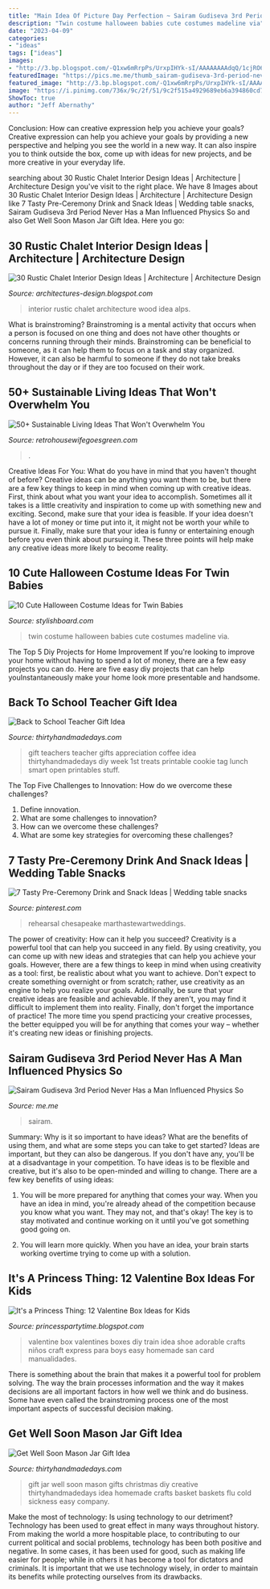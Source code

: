 ```yaml
---
title: "Main Idea Of Picture Day Perfection ~ Sairam Gudiseva 3rd Period Never Has A Man Influenced Physics So"
description: "Twin costume halloween babies cute costumes madeline via"
date: "2023-04-09"
categories:
- "ideas"
tags: ["ideas"]
images:
- "http://3.bp.blogspot.com/-Q1xw6mRrpPs/UrxpIHYk-sI/AAAAAAAAdqQ/1cjRO6tY4ro/s1600/30_Rustic_Chalet_Interior_Design_Ideas_on_world_of_architecture_11.jpg"
featuredImage: "https://pics.me.me/thumb_sairam-gudiseva-3rd-period-never-has-a-man-influenced-physics-66506000.png"
featured_image: "http://3.bp.blogspot.com/-Q1xw6mRrpPs/UrxpIHYk-sI/AAAAAAAAdqQ/1cjRO6tY4ro/s1600/30_Rustic_Chalet_Interior_Design_Ideas_on_world_of_architecture_11.jpg"
image: "https://i.pinimg.com/736x/9c/2f/51/9c2f515a4929689eb6a394860cd7d59f.jpg"
ShowToc: true
author: "Jeff Abernathy"
---
```



Conclusion: How can creative expression help you achieve your goals?
Creative expression can help you achieve your goals by providing a new perspective and helping you see the world in a new way. It can also inspire you to think outside the box, come up with ideas for new projects, and be more creative in your everyday life.

	

		
searching about 30 Rustic Chalet Interior Design Ideas | Architecture | Architecture Design you've visit to the right place. We have 8 Images about 30 Rustic Chalet Interior Design Ideas | Architecture | Architecture Design like 7 Tasty Pre-Ceremony Drink and Snack Ideas | Wedding table snacks, Sairam Gudiseva 3rd Period Never Has a Man Influenced Physics So and also Get Well Soon Mason Jar Gift Idea. Here you go:
		
    
## 30 Rustic Chalet Interior Design Ideas | Architecture | Architecture Design

<img loading=lazy src="http://3.bp.blogspot.com/-Q1xw6mRrpPs/UrxpIHYk-sI/AAAAAAAAdqQ/1cjRO6tY4ro/s1600/30_Rustic_Chalet_Interior_Design_Ideas_on_world_of_architecture_11.jpg" onerror="this.onerror=null;this.src='https://tse2.mm.bing.net/th?id=OIP.izIpf6B8QIQ8qSjwXaJYzQHaLJ&amp;pid=15.1';" alt="30 Rustic Chalet Interior Design Ideas | Architecture | Architecture Design">

_Source: architectures-design.blogspot.com_

>interior rustic chalet architecture wood idea alps. 

	

What is brainstroming?
Brainstroming is a mental activity that occurs when a person is focused on one thing and does not have other thoughts or concerns running through their minds. Brainstroming can be beneficial to someone, as it can help them to focus on a task and stay organized. However, it can also be harmful to someone if they do not take breaks throughout the day or if they are too focused on their work.

    
## 50+ Sustainable Living Ideas That Won&#039;t Overwhelm You

<img loading=lazy src="https://retrohousewifegoesgreen.com/wp-content/uploads/2008/04/sustainable-living-tips-pin.jpg" onerror="this.onerror=null;this.src='https://tse2.mm.bing.net/th?id=OIP.qBJCl-act-94gwrSH6Ef2QHaLH&amp;pid=15.1';" alt="50+ Sustainable Living Ideas That Won&#039;t Overwhelm You">

_Source: retrohousewifegoesgreen.com_

>. 

	

Creative Ideas For You: What do you have in mind that you haven't thought of before?
Creative ideas can be anything you want them to be, but there are a few key things to keep in mind when coming up with creative ideas. First, think about what you want your idea to accomplish. Sometimes all it takes is a little creativity and inspiration to come up with something new and exciting. Second, make sure that your idea is feasible. If your idea doesn't have a lot of money or time put into it, it might not be worth your while to pursue it. Finally, make sure that your idea is funny or entertaining enough before you even think about pursuing it. These three points will help make any creative ideas more likely to become reality.

    
## 10 Cute Halloween Costume Ideas For Twin Babies

<img loading=lazy src="http://www.stylishboard.com/wp-content/uploads/2014/10/719.jpg" onerror="this.onerror=null;this.src='https://tse1.mm.bing.net/th?id=OIP.kMVAGLM7NYpvWloSOoUysQHaKe&amp;pid=15.1';" alt="10 Cute Halloween Costume Ideas for Twin Babies">

_Source: stylishboard.com_

>twin costume halloween babies cute costumes madeline via. 

	

The Top 5 Diy Projects for Home Improvement
If you're looking to improve your home without having to spend a lot of money, there are a few easy projects you can do. Here are five easy diy projects that can help youInstantaneously make your home look more presentable and handsome.

    
## Back To School Teacher Gift Idea

<img loading=lazy src="https://www.thirtyhandmadedays.com/wp-content/uploads/2015/08/lattebacktoschool2.jpg" onerror="this.onerror=null;this.src='https://tse3.mm.bing.net/th?id=OIP.n0p0snz65KKfKjfwrwbmXgHaLH&amp;pid=15.1';" alt="Back to School Teacher Gift Idea">

_Source: thirtyhandmadedays.com_

>gift teachers teacher gifts appreciation coffee idea thirtyhandmadedays diy week 1st treats printable cookie tag lunch smart open printables stuff. 

	

The Top Five Challenges to Innovation: How do we overcome these challenges?
1. Define innovation.
2. What are some challenges to innovation? 
3. How can we overcome these challenges? 
4. What are some key strategies for overcoming these challenges?

    
## 7 Tasty Pre-Ceremony Drink And Snack Ideas | Wedding Table Snacks

<img loading=lazy src="https://i.pinimg.com/736x/9c/2f/51/9c2f515a4929689eb6a394860cd7d59f.jpg" onerror="this.onerror=null;this.src='https://tse2.mm.bing.net/th?id=OIP.EYE8evPaVMuioW9m9A7YNQHaJQ&amp;pid=15.1';" alt="7 Tasty Pre-Ceremony Drink and Snack Ideas | Wedding table snacks">

_Source: pinterest.com_

>rehearsal chesapeake marthastewartweddings. 

	

The power of creativity: How can it help you succeed?
Creativity is a powerful tool that can help you succeed in any field. By using creativity, you can come up with new ideas and strategies that can help you achieve your goals. However, there are a few things to keep in mind when using creativity as a tool: first, be realistic about what you want to achieve. Don't expect to create something overnight or from scratch; rather, use creativity as an engine to help you realize your goals. Additionally, be sure that your creative ideas are feasible and achievable. If they aren't, you may find it difficult to implement them into reality. Finally, don't forget the importance of practice! The more time you spend practicing your creative processes, the better equipped you will be for anything that comes your way – whether it's creating new ideas or finishing projects.

    
## Sairam Gudiseva 3rd Period Never Has A Man Influenced Physics So

<img loading=lazy src="https://pics.me.me/thumb_sairam-gudiseva-3rd-period-never-has-a-man-influenced-physics-66506000.png" onerror="this.onerror=null;this.src='https://tse4.mm.bing.net/th?id=OIP.j4vI3ejPzFimsqWnYXFDEAAAAA&amp;pid=15.1';" alt="Sairam Gudiseva 3rd Period Never Has a Man Influenced Physics So">

_Source: me.me_

>sairam. 

	

Summary: Why is it so important to have ideas? What are the benefits of using them, and what are some steps you can take to get started?
Ideas are important, but they can also be dangerous. If you don't have any, you'll be at a disadvantage in your competition. To have ideas is to be flexible and creative, but it's also to be open-minded and willing to change. There are a few key benefits of using ideas: 
1) You will be more prepared for anything that comes your way. When you have an idea in mind, you're already ahead of the competition because you know what you want. They may not, and that's okay! The key is to stay motivated and continue working on it until you've got something good going on. 

2) You will learn more quickly. When you have an idea, your brain starts working overtime trying to come up with a solution.

    
## It&#039;s A Princess Thing: 12 Valentine Box Ideas For Kids

<img loading=lazy src="https://1.bp.blogspot.com/-jFscSmG5ILg/UuBJmR5cZYI/AAAAAAAABGo/1GTGRpFK93U/s1600/Train+Valentine+box.jpg" onerror="this.onerror=null;this.src='https://tse1.mm.bing.net/th?id=OIP.CHHb_GTGF4yJwyTNP9F9EwHaE8&amp;pid=15.1';" alt="It&#039;s a Princess Thing: 12 Valentine Box Ideas for Kids">

_Source: princesspartytime.blogspot.com_

>valentine box valentines boxes diy train idea shoe adorable crafts niños craft express para boys easy homemade san card manualidades. 

	

There is something about the brain that makes it a powerful tool for problem solving. The way the brain processes information and the way it makes decisions are all important factors in how well we think and do business. Some have even called the brainstroming process one of the most important aspects of successful decision making.

    
## Get Well Soon Mason Jar Gift Idea

<img loading=lazy src="https://www.thirtyhandmadedays.com/wp-content/uploads/2016/09/getwellsoonmasonjar.jpg" onerror="this.onerror=null;this.src='https://tse4.mm.bing.net/th?id=OIP.iwU6-XxK9zp4ydo60hZjNQHaM-&amp;pid=15.1';" alt="Get Well Soon Mason Jar Gift Idea">

_Source: thirtyhandmadedays.com_

>gift jar well soon mason gifts christmas diy creative thirtyhandmadedays idea homemade crafts basket baskets flu cold sickness easy company. 

	

Make the most of technology: Is using technology to our detriment?
Technology has been used to great effect in many ways throughout history. From making the world a more hospitable place, to contributing to our current political and social problems, technology has been both positive and negative. In some cases, it has been used for good, such as making life easier for people; while in others it has become a tool for dictators and criminals. It is important that we use technology wisely, in order to maintain its benefits while protecting ourselves from its drawbacks.

